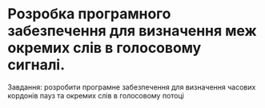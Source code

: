 # Розробка програмного забезпечення для визначення меж окремих слів в голосовому сигналі.
Завдання: розробити програмне забезпечення для визначення часових кордонів пауз та окремих слів в голосовому потоці
